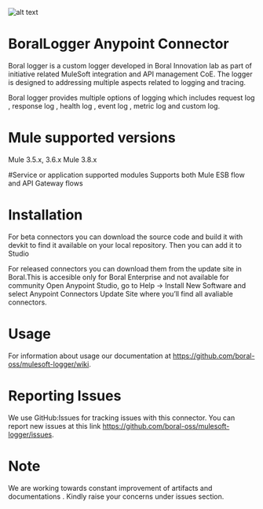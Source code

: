![alt text](https://bytebucket.org/boralconnectscrumteam/boral-oss/raw/20a7d61169f9ea658c83cb2bcf20981e6980c16b/boral-oss.png?token=6e9c35ac15c132cdea127f58c73eee32479dc368)

# BoralLogger Anypoint Connector

Boral logger is a custom logger developed in Boral Innovation lab as part of initiative related MuleSoft integration and API management CoE.
The logger is designed to addressing multiple aspects related to logging and tracing. 

Boral logger provides multiple options of logging which includes request log , response log , health log , event log , metric log and custom log.  

# Mule supported versions
Mule 3.5.x, 3.6.x
Mule 3.8.x

#Service or application supported modules
Supports both Mule ESB flow and API Gateway flows

# Installation 
For beta connectors you can download the source code and build it with devkit to find it available on your local repository. Then you can add it to Studio

For released connectors you can download them from the update site in Boral.This is accesible only for Boral Enterprise and not available for community 
Open Anypoint Studio, go to Help → Install New Software and select Anypoint Connectors Update Site where you’ll find all avaliable connectors.

# Usage
For information about usage our documentation at https://github.com/boral-oss/mulesoft-logger/wiki.

# Reporting Issues

We use GitHub:Issues for tracking issues with this connector. You can report new issues at this link https://github.com/boral-oss/mulesoft-logger/issues.

# Note
We are working towards constant improvement of artifacts and documentations . Kindly raise your concerns under issues section.